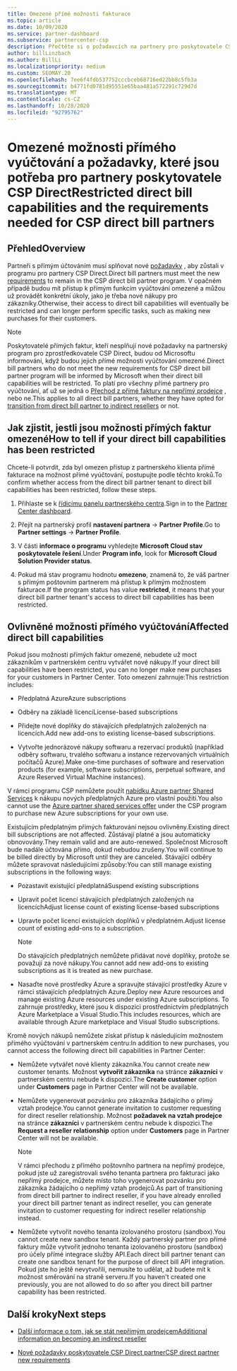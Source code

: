```yaml
---
title: Omezené přímé možnosti fakturace
ms.topic: article
ms.date: 10/09/2020
ms.service: partner-dashboard
ms.subservice: partnercenter-csp
description: Přečtěte si o požadavcích na partnery pro poskytovatele CSP a o tom, jak zamezit omezením možností. Zjistěte, jestli jsou vaše schopnosti omezené.
author: billLinzbach
ms.author: BillLi
ms.localizationpriority: medium
ms.custom: SEOMAY.20
ms.openlocfilehash: 7ee6f4fdb537752cccbceb68716ed22bb8c5fb3a
ms.sourcegitcommit: b4771fd0781d95551e65baa481a572291c729d7d
ms.translationtype: MT
ms.contentlocale: cs-CZ
ms.lasthandoff: 10/28/2020
ms.locfileid: "92795762"
---
```

# <a name="restricted-direct-bill-capabilities-and-the-requirements-needed-for-csp-direct-bill-partners"></a><span data-ttu-id="bf456-104">Omezené možnosti přímého vyúčtování a požadavky, které jsou potřeba pro partnery poskytovatele CSP Direct</span><span class="sxs-lookup"><span data-stu-id="bf456-104">Restricted direct bill capabilities and the requirements needed for CSP direct bill partners</span></span>  

## <a name="overview"></a><span data-ttu-id="bf456-105">Přehled</span><span class="sxs-lookup"><span data-stu-id="bf456-105">Overview</span></span>

<span data-ttu-id="bf456-106">Partneři s přímým účtováním musí splňovat nové [požadavky](direct-partner-new-requirements.md) , aby zůstali v programu pro partnery CSP Direct.</span><span class="sxs-lookup"><span data-stu-id="bf456-106">Direct bill partners must meet the new [requirements](direct-partner-new-requirements.md) to remain in the CSP direct bill partner program.</span></span> <span data-ttu-id="bf456-107">V opačném případě budou mít přístup k přímým funkcím vyúčtování omezené a můžou už provádět konkrétní úkoly, jako je třeba nové nákupy pro zákazníky.</span><span class="sxs-lookup"><span data-stu-id="bf456-107">Otherwise, their access to direct bill capabilities will eventually be restricted and can longer perform specific tasks, such as making new purchases for their customers.</span></span>

> [!Note]
> <span data-ttu-id="bf456-108">Poskytovatelé přímých faktur, kteří nesplňují nové požadavky na partnerský program pro zprostředkovatele CSP Direct, budou od Microsoftu informováni, když budou jejich přímé možnosti vyúčtování omezené.</span><span class="sxs-lookup"><span data-stu-id="bf456-108">Direct bill partners who do not meet the new requirements for CSP direct bill partner program will be informed by Microsoft when their direct bill capabilities will be restricted.</span></span> <span data-ttu-id="bf456-109">To platí pro všechny přímé partnery pro vyúčtování, ať už se jedná o [Přechod z přímé faktury na nepřímý prodejce](transition-direct-to-indirect.md) , nebo ne.</span><span class="sxs-lookup"><span data-stu-id="bf456-109">This applies to all direct bill partners, whether they have opted for [transition from direct bill partner to indirect resellers](transition-direct-to-indirect.md) or not.</span></span>  

## <a name="how-to-tell-if-your-direct-bill-capabilities-has-been-restricted"></a><span data-ttu-id="bf456-110">Jak zjistit, jestli jsou možnosti přímých faktur omezené</span><span class="sxs-lookup"><span data-stu-id="bf456-110">How to tell if your direct bill capabilities has been restricted</span></span>

<span data-ttu-id="bf456-111">Chcete-li potvrdit, zda byl omezen přístup z partnerského klienta přímé fakturace na možnost přímé vyúčtování, postupujte podle těchto kroků.</span><span class="sxs-lookup"><span data-stu-id="bf456-111">To confirm whether access from the direct bill partner tenant to direct bill capabilities has been restricted, follow these steps.</span></span>

1. <span data-ttu-id="bf456-112">Přihlaste se k [řídicímu panelu partnerského centra](https://partner.microsoft.com/dashboard).</span><span class="sxs-lookup"><span data-stu-id="bf456-112">Sign in to the [Partner Center dashboard](https://partner.microsoft.com/dashboard).</span></span>

2. <span data-ttu-id="bf456-113">Přejít na partnerský profil **nastavení partnera**  ->  **Partner Profile**.</span><span class="sxs-lookup"><span data-stu-id="bf456-113">Go to **Partner settings** -> **Partner Profile**.</span></span>

3. <span data-ttu-id="bf456-114">V části **informace o programu** vyhledejte **Microsoft Cloud stav poskytovatele řešení**.</span><span class="sxs-lookup"><span data-stu-id="bf456-114">Under **Program info**, look for **Microsoft Cloud Solution Provider status**.</span></span>

4. <span data-ttu-id="bf456-115">Pokud má stav programu hodnotu **omezeno**, znamená to, že váš partner s přímým poštovním partnerem má přístup k přímým možnostem fakturace.</span><span class="sxs-lookup"><span data-stu-id="bf456-115">If the program status has value **restricted**, it means that your direct bill partner tenant's access to direct bill capabilities has been restricted.</span></span>

## <a name="affected-direct-bill-capabilities"></a><span data-ttu-id="bf456-116">Ovlivněné možnosti přímého vyúčtování</span><span class="sxs-lookup"><span data-stu-id="bf456-116">Affected direct bill capabilities</span></span>

<span data-ttu-id="bf456-117">Pokud jsou možnosti přímých faktur omezené, nebudete už moct zákazníkům v partnerském centru vytvářet nové nákupy.</span><span class="sxs-lookup"><span data-stu-id="bf456-117">If your direct bill capabilities have been restricted, you can no longer make new purchases for your customers in Partner Center.</span></span> <span data-ttu-id="bf456-118">Toto omezení zahrnuje:</span><span class="sxs-lookup"><span data-stu-id="bf456-118">This restriction includes:</span></span>

- <span data-ttu-id="bf456-119">Předplatná Azure</span><span class="sxs-lookup"><span data-stu-id="bf456-119">Azure subscriptions</span></span>

- <span data-ttu-id="bf456-120">Odběry na základě licencí</span><span class="sxs-lookup"><span data-stu-id="bf456-120">License-based subscriptions</span></span>

- <span data-ttu-id="bf456-121">Přidejte nové doplňky do stávajících předplatných založených na licencích.</span><span class="sxs-lookup"><span data-stu-id="bf456-121">Add new add-ons to existing license-based subscriptions.</span></span>

- <span data-ttu-id="bf456-122">Vytvořte jednorázové nákupy softwaru a rezervací produktů (například odběry softwaru, trvalého softwaru a instance rezervovaných virtuálních počítačů Azure).</span><span class="sxs-lookup"><span data-stu-id="bf456-122">Make one-time purchases of software and reservation products (for example, software subscriptions, perpetual software, and Azure Reserved Virtual Machine instances).</span></span>

<span data-ttu-id="bf456-123">V rámci programu CSP nemůžete použít [nabídku Azure partner Shared Services](shared-services.md) k nákupu nových předplatných Azure pro vlastní použití.</span><span class="sxs-lookup"><span data-stu-id="bf456-123">You also cannot use the [Azure partner shared services offer](shared-services.md) under the CSP program to purchase new Azure subscriptions for your own use.</span></span>

<span data-ttu-id="bf456-124">Existujícím předplatným přímých fakturování nejsou ovlivněny.</span><span class="sxs-lookup"><span data-stu-id="bf456-124">Existing direct bill subscriptions are not affected.</span></span> <span data-ttu-id="bf456-125">Zůstávají platné a jsou automaticky obnovovány.</span><span class="sxs-lookup"><span data-stu-id="bf456-125">They remain valid and are auto-renewed.</span></span> <span data-ttu-id="bf456-126">Společnost Microsoft bude nadále účtována přímo, dokud nebudou zrušeny.</span><span class="sxs-lookup"><span data-stu-id="bf456-126">You will continue to be billed directly by Microsoft until they are canceled.</span></span> <span data-ttu-id="bf456-127">Stávající odběry můžete spravovat následujícími způsoby:</span><span class="sxs-lookup"><span data-stu-id="bf456-127">You can still manage existing subscriptions in the following ways:</span></span>

- <span data-ttu-id="bf456-128">Pozastavit existující předplatná</span><span class="sxs-lookup"><span data-stu-id="bf456-128">Suspend existing subscriptions</span></span>

- <span data-ttu-id="bf456-129">Upravit počet licencí stávajících předplatných založených na licencích</span><span class="sxs-lookup"><span data-stu-id="bf456-129">Adjust license count of existing license-based subscriptions</span></span>

- <span data-ttu-id="bf456-130">Upravte počet licencí existujících doplňků v předplatném.</span><span class="sxs-lookup"><span data-stu-id="bf456-130">Adjust license count of existing add-ons to a subscription.</span></span> 
 
    >[!Note] 
    ><span data-ttu-id="bf456-131">Do stávajících předplatných nemůžete přidávat nové doplňky, protože se považují za nové nákupy.</span><span class="sxs-lookup"><span data-stu-id="bf456-131">You cannot add new add-ons to existing subscriptions as it is treated as new purchase.</span></span>

- <span data-ttu-id="bf456-132">Nasaďte nové prostředky Azure a spravujte stávající prostředky Azure v rámci stávajících předplatných Azure.</span><span class="sxs-lookup"><span data-stu-id="bf456-132">Deploy new Azure resources and manage existing Azure resources under existing Azure subscriptions.</span></span> <span data-ttu-id="bf456-133">To zahrnuje prostředky, které jsou k dispozici prostřednictvím předplatných Azure Marketplace a Visual Studio.</span><span class="sxs-lookup"><span data-stu-id="bf456-133">This includes resources, which are available through Azure marketplace and Visual Studio subscriptions.</span></span>

<span data-ttu-id="bf456-134">Kromě nových nákupů nemůžete získat přístup k následujícím možnostem přímého vyúčtování v partnerském centru:</span><span class="sxs-lookup"><span data-stu-id="bf456-134">In addition to new purchases, you cannot access the following direct bill capabilities in Partner Center:</span></span>

- <span data-ttu-id="bf456-135">Nemůžete vytvářet nové klienty zákazníka.</span><span class="sxs-lookup"><span data-stu-id="bf456-135">You cannot create new customer tenants.</span></span> <span data-ttu-id="bf456-136">Možnost **vytvořit zákazníka** na stránce **zákazníci** v partnerském centru nebude k dispozici.</span><span class="sxs-lookup"><span data-stu-id="bf456-136">The **Create customer** option under **Customers** page in Partner Center will not be available.</span></span>

- <span data-ttu-id="bf456-137">Nemůžete vygenerovat pozvánku pro zákazníka žádajícího o přímý vztah prodejce.</span><span class="sxs-lookup"><span data-stu-id="bf456-137">You cannot generate invitation to customer requesting for direct reseller relationship.</span></span> <span data-ttu-id="bf456-138">Možnost **požadavek na vztah prodejce** na stránce **zákazníci** v partnerském centru nebude k dispozici.</span><span class="sxs-lookup"><span data-stu-id="bf456-138">The **Request a reseller relationship** option under **Customers** page in Partner Center will not be available.</span></span>

    >[!NOTE]
    ><span data-ttu-id="bf456-139">V rámci přechodu z přímého poštovního partnera na nepřímý prodejce, pokud jste už zaregistrovali svého tenanta partnera pro fakturaci jako nepřímý prodejce, můžete místo toho vygenerovat pozvánku pro zákazníka žádajícího o nepřímý vztah prodejců.</span><span class="sxs-lookup"><span data-stu-id="bf456-139">As part of transitioning from direct bill partner to indirect reseller, if you have already enrolled your direct bill partner tenant as indirect reseller, you can generate invitation to customer requesting for indirect reseller relationship instead.</span></span>

- <span data-ttu-id="bf456-140">Nemůžete vytvořit nového tenanta izolovaného prostoru (sandbox).</span><span class="sxs-lookup"><span data-stu-id="bf456-140">You cannot create new sandbox tenant.</span></span> <span data-ttu-id="bf456-141">Každý partnerský partner pro přímé faktury může vytvořit jednoho tenanta izolovaného prostoru (sandbox) pro účely přímé integrace služby API.</span><span class="sxs-lookup"><span data-stu-id="bf456-141">Each direct bill partner tenant can create one sandbox tenant for the purpose of direct bill API integration.</span></span> <span data-ttu-id="bf456-142">Pokud jste ho ještě nevytvořili, nemusíte to udělat, až budete mít k možnost směrování na straně serveru.</span><span class="sxs-lookup"><span data-stu-id="bf456-142">If you haven't created one previously, you are not allowed to do so after you direct bill partner capability has been restricted.</span></span>  

## <a name="next-steps"></a><span data-ttu-id="bf456-143">Další kroky</span><span class="sxs-lookup"><span data-stu-id="bf456-143">Next steps</span></span>

- [<span data-ttu-id="bf456-144">Další informace o tom, jak se stát nepřímým prodejcem</span><span class="sxs-lookup"><span data-stu-id="bf456-144">Additional information on becoming an indirect reseller</span></span>](https://assetsprod.microsoft.com/csp-directbill-to-indirect-transition.pdf)

- [<span data-ttu-id="bf456-145">Nové požadavky poskytovatele CSP Direct partner</span><span class="sxs-lookup"><span data-stu-id="bf456-145">CSP direct partner new requirements</span></span>](direct-partner-new-requirements.md)